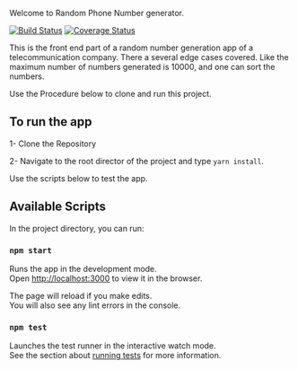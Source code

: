 
Welcome to Random Phone Number generator.

[![Build Status](https://travis-ci.com/Quantum-35/randomPhoneNumber.svg?branch=deploy)](https://travis-ci.com/Quantum-35/randomPhoneNumber)
[![Coverage Status](https://coveralls.io/repos/github/Quantum-35/randomPhoneNumber/badge.svg?branch=develop)](https://coveralls.io/github/Quantum-35/randomPhoneNumber?branch=develop)

This is the front end part of a random number generation app of a telecommunication company.
There a several edge cases covered. Like the maximum number of numbers generated is 10000, and one can sort the numbers.

Use the Procedure below to clone and run this project.

## To run the app
1- Clone the Repository

2- Navigate to the root director of the project and type `yarn install`.

Use the scripts below to test the app.

## Available Scripts

In the project directory, you can run:

### `npm start`

Runs the app in the development mode.<br>
Open [http://localhost:3000](http://localhost:3000) to view it in the browser.

The page will reload if you make edits.<br>
You will also see any lint errors in the console.

### `npm test`

Launches the test runner in the interactive watch mode.<br>
See the section about [running tests](https://facebook.github.io/create-react-app/docs/running-tests) for more information.

